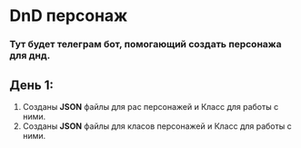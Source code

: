 # DnD персонаж

### Тут будет телеграм бот, помогающий создать персонажа для днд.

## **День 1:**

1. Созданы **JSON** файлы для рас персонажей и Класс для работы с ними.
2. Созданы **JSON** файлы для класов персонажей и Класс для работы с ними.